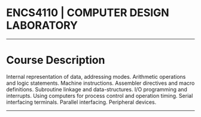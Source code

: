 
# ENCS4110 | COMPUTER DESIGN LABORATORY
___________________________________________________________
# Course Description
Internal representation of data, addressing modes. Arithmetic operations and logic statements. Machine instructions. Assembler directives and macro definitions. Subroutine linkage and data-structures. I/O programming and interrupts. Using computers for process control and operation timing. Serial interfacing terminals. Parallel interfacing. Peripheral devices.
___________________________________________________________
